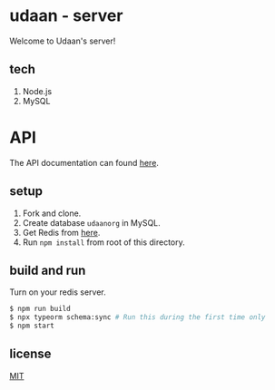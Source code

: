 # udaan - server

Welcome to Udaan's server!

## tech

1. Node.js
2. MySQL

# API

The API documentation can found [here](./docs/API.md).

## setup

1. Fork and clone.
2. Create database `udaanorg` in MySQL.
3. Get Redis from [here](https://redis.io/download).
3. Run `npm install` from root of this directory.

## build and run

Turn on your redis server.
```bash
$ npm run build
$ npx typeorm schema:sync # Run this during the first time only
$ npm start
```

## license

[MIT](./LICENSE)
